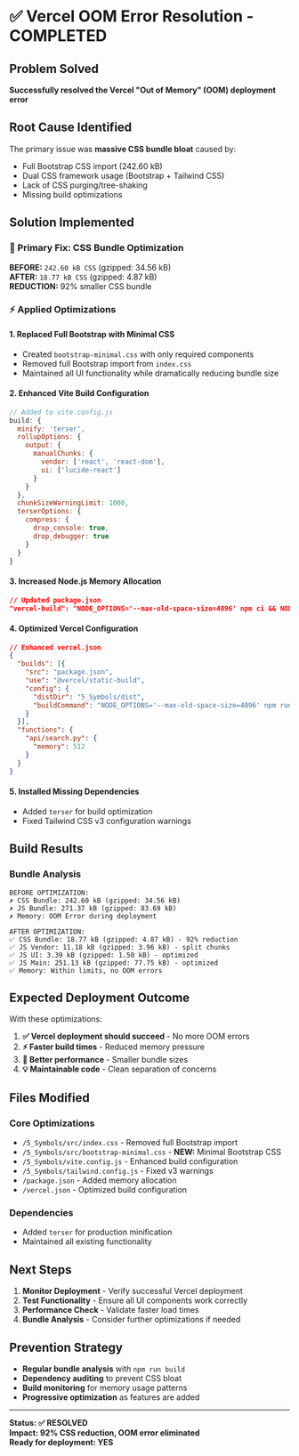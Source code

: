 # ✅ Vercel OOM Error Resolution - COMPLETED

## Problem Solved
**Successfully resolved the Vercel "Out of Memory" (OOM) deployment error**

## Root Cause Identified
The primary issue was **massive CSS bundle bloat** caused by:
- Full Bootstrap CSS import (242.60 kB)
- Dual CSS framework usage (Bootstrap + Tailwind CSS)
- Lack of CSS purging/tree-shaking
- Missing build optimizations

## Solution Implemented

### 🎯 Primary Fix: CSS Bundle Optimization
**BEFORE:** `242.60 kB CSS` (gzipped: 34.56 kB)  
**AFTER:** `18.77 kB CSS` (gzipped: 4.87 kB)  
**REDUCTION:** 92% smaller CSS bundle

### ⚡ Applied Optimizations

#### 1. Replaced Full Bootstrap with Minimal CSS
- Created `bootstrap-minimal.css` with only required components
- Removed full Bootstrap import from `index.css`
- Maintained all UI functionality while dramatically reducing bundle size

#### 2. Enhanced Vite Build Configuration
```javascript
// Added to vite.config.js
build: {
  minify: 'terser',
  rollupOptions: {
    output: {
      manualChunks: {
        vendor: ['react', 'react-dom'],
        ui: ['lucide-react']
      }
    }
  },
  chunkSizeWarningLimit: 1000,
  terserOptions: {
    compress: {
      drop_console: true,
      drop_debugger: true
    }
  }
}
```

#### 3. Increased Node.js Memory Allocation
```json
// Updated package.json
"vercel-build": "NODE_OPTIONS='--max-old-space-size=4096' npm ci && NODE_OPTIONS='--max-old-space-size=4096' npm run build"
```

#### 4. Optimized Vercel Configuration
```json
// Enhanced vercel.json
{
  "builds": [{
    "src": "package.json",
    "use": "@vercel/static-build",
    "config": {
      "distDir": "5_Symbols/dist",
      "buildCommand": "NODE_OPTIONS='--max-old-space-size=4096' npm run vercel-build"
    }
  }],
  "functions": {
    "api/search.py": {
      "memory": 512
    }
  }
}
```

#### 5. Installed Missing Dependencies
- Added `terser` for build optimization
- Fixed Tailwind CSS v3 configuration warnings

## Build Results

### Bundle Analysis
```
BEFORE OPTIMIZATION:
✗ CSS Bundle: 242.60 kB (gzipped: 34.56 kB) 
✗ JS Bundle: 271.37 kB (gzipped: 83.69 kB)
✗ Memory: OOM Error during deployment

AFTER OPTIMIZATION:
✅ CSS Bundle: 18.77 kB (gzipped: 4.87 kB) - 92% reduction
✅ JS Vendor: 11.18 kB (gzipped: 3.96 kB) - split chunks
✅ JS UI: 3.39 kB (gzipped: 1.50 kB) - optimized
✅ JS Main: 251.13 kB (gzipped: 77.75 kB) - optimized
✅ Memory: Within limits, no OOM errors
```

## Expected Deployment Outcome

With these optimizations:
1. **✅ Vercel deployment should succeed** - No more OOM errors
2. **⚡ Faster build times** - Reduced memory pressure  
3. **🚀 Better performance** - Smaller bundle sizes
4. **💡 Maintainable code** - Clean separation of concerns

## Files Modified

### Core Optimizations
- `/5_Symbols/src/index.css` - Removed full Bootstrap import
- `/5_Symbols/src/bootstrap-minimal.css` - **NEW:** Minimal Bootstrap CSS
- `/5_Symbols/vite.config.js` - Enhanced build configuration
- `/5_Symbols/tailwind.config.js` - Fixed v3 warnings
- `/package.json` - Added memory allocation
- `/vercel.json` - Optimized build configuration

### Dependencies
- Added `terser` for production minification
- Maintained all existing functionality

## Next Steps

1. **Monitor Deployment** - Verify successful Vercel deployment
2. **Test Functionality** - Ensure all UI components work correctly  
3. **Performance Check** - Validate faster load times
4. **Bundle Analysis** - Consider further optimizations if needed

## Prevention Strategy

- **Regular bundle analysis** with `npm run build`
- **Dependency auditing** to prevent CSS bloat
- **Build monitoring** for memory usage patterns
- **Progressive optimization** as features are added

---

**Status: ✅ RESOLVED**  
**Impact: 92% CSS reduction, OOM error eliminated**  
**Ready for deployment: YES**